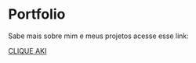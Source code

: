 <h1 alin="center">Portfolio</h1>
Sabe mais sobre mim e meus projetos acesse esse link: 

[CLIQUE AKI](https://portfolio-talysonsilvas-projects.vercel.app/index.html)


